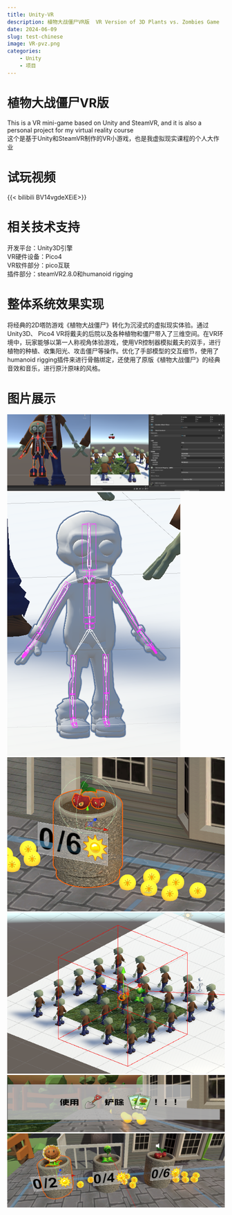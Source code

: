 ```yaml
---
title: Unity-VR
description: 植物大战僵尸VR版  VR Version of 3D Plants vs. Zombies Game
date: 2024-06-09
slug: test-chinese
image: VR-pvz.png
categories:
    - Unity
    - 项目
---
```


# 植物大战僵尸VR版

This is a VR mini-game based on Unity and SteamVR, and it is also a personal project for my virtual reality course \
这个是基于Unity和SteamVR制作的VR小游戏，也是我虚拟现实课程的个人大作业

# 试玩视频
{{< bilibili BV14vgdeXEiE>}}

# 相关技术支持

开发平台：Unity3D引擎 \
VR硬件设备：Pico4 \
VR软件部分：pico互联 \
插件部分：steamVR2.8.0和humanoid rigging

# 整体系统效果实现
将经典的2D塔防游戏《植物大战僵尸》转化为沉浸式的虚拟现实体验。通过Unity3D、 Pico4 VR将戴夫的后院以及各种植物和僵尸带入了三维空间。在VR环境中，玩家能够以第一人称视角体验游戏，使用VR控制器模拟戴夫的双手，进行植物的种植、收集阳光、攻击僵尸等操作。优化了手部模型的交互细节，使用了humanoid rigging插件来进行骨骼绑定，还使用了原版《植物大战僵尸》的经典音效和音乐，进行原汁原味的风格。

# 图片展示
![Skeletal binding1](VR-Skeletal1.png) 
![Skeletal binding2](VR-Skeletal2.png)
![Scope of decision1](VR-Scope_of_decision1.png) <br>
![Scope of decision2](VR-Scope_of_decision2.png) 
![User interface1](VR-UI1.png)
![User interface2](VR-UI2.png)